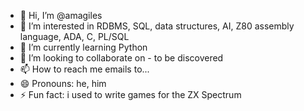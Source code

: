 - 👋 Hi, I’m @amagiles
- 👀 I’m interested in RDBMS, SQL, data structures, AI, Z80 assembly language, ADA, C, PL/SQL
- 🌱 I’m currently learning Python
- 💞️ I’m looking to collaborate on - to be discovered
- 📫 How to reach me emails to...
- 😄 Pronouns: he, him
- ⚡ Fun fact: i used to write games for the ZX Spectrum

<!---
amagiles/amagiles is a ✨ special ✨ repository because its `README.md` (this file) appears on your GitHub profile.
You can click the Preview link to take a look at your changes.
--->
